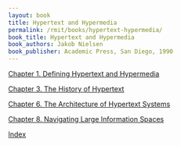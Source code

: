 ```yaml
---
layout: book
title: Hypertext and Hypermedia
permalink: /rmit/books/hypertext-hypermedia/
book_title: Hypertext and Hypermedia
book_authors: Jakob Nielsen
book_publisher: Academic Press, San Diego, 1990
---
```


[Chapter 1. Defining Hypertext and Hypermedia](./chapter-01/)

[Chapter 3. The History of Hypertext](./chapter-03/)

[Chapter 6. The Architecture of Hypertext Systems](./chapter-06/)

[Chapter 8. Navigating Large Information Spaces](./chapter-03/)


<p><a href="../">Index</a></p>